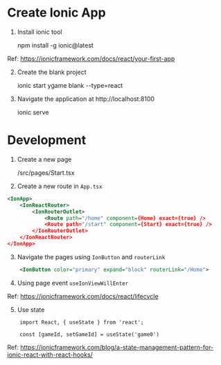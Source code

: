 
Create Ionic App
=================

1. Install ionic tool

    npm install -g ionic@latest

Ref: https://ionicframework.com/docs/react/your-first-app


2. Create the blank project

    ionic start ygame blank --type=react

3. Navigate the application at http://localhost:8100

    ionic serve


Development
=============

1. Create a new page

    /src/pages/Start.tsx

2. Create a new route in `App.tsx` 

```xml
<IonApp>
    <IonReactRouter>
        <IonRouterOutlet>
            <Route path="/home" component={Home} exact={true} />
            <Route path="/start" component={Start} exact={true} />        
        </IonRouterOutlet>
    </IonReactRouter>
</IonApp>
```

3. Navigate the pages using `IonButton` and `routerLink`

```xml
    <IonButton color="primary" expand="block" routerLink="/Home">
```

4. Using page event `useIonViewWillEnter`

Ref: https://ionicframework.com/docs/react/lifecycle


5. Use state

```
    import React, { useState } from 'react';

    const [gameId, setGameId] = useState('game0')
```

Ref: https://ionicframework.com/blog/a-state-management-pattern-for-ionic-react-with-react-hooks/